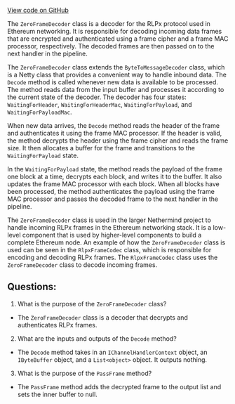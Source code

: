 [View code on GitHub](https://github.com/NethermindEth/nethermind/src/Nethermind/Nethermind.Network/Rlpx/ZeroFrameDecoder.cs)

The `ZeroFrameDecoder` class is a decoder for the RLPx protocol used in Ethereum networking. It is responsible for decoding incoming data frames that are encrypted and authenticated using a frame cipher and a frame MAC processor, respectively. The decoded frames are then passed on to the next handler in the pipeline.

The `ZeroFrameDecoder` class extends the `ByteToMessageDecoder` class, which is a Netty class that provides a convenient way to handle inbound data. The `Decode` method is called whenever new data is available to be processed. The method reads data from the input buffer and processes it according to the current state of the decoder. The decoder has four states: `WaitingForHeader`, `WaitingForHeaderMac`, `WaitingForPayload`, and `WaitingForPayloadMac`.

When new data arrives, the `Decode` method reads the header of the frame and authenticates it using the frame MAC processor. If the header is valid, the method decrypts the header using the frame cipher and reads the frame size. It then allocates a buffer for the frame and transitions to the `WaitingForPayload` state.

In the `WaitingForPayload` state, the method reads the payload of the frame one block at a time, decrypts each block, and writes it to the buffer. It also updates the frame MAC processor with each block. When all blocks have been processed, the method authenticates the payload using the frame MAC processor and passes the decoded frame to the next handler in the pipeline.

The `ZeroFrameDecoder` class is used in the larger Nethermind project to handle incoming RLPx frames in the Ethereum networking stack. It is a low-level component that is used by higher-level components to build a complete Ethereum node. An example of how the `ZeroFrameDecoder` class is used can be seen in the `RlpxFrameCodec` class, which is responsible for encoding and decoding RLPx frames. The `RlpxFrameCodec` class uses the `ZeroFrameDecoder` class to decode incoming frames.
## Questions: 
 1. What is the purpose of the `ZeroFrameDecoder` class?
- The `ZeroFrameDecoder` class is a decoder that decrypts and authenticates RLPx frames.

2. What are the inputs and outputs of the `Decode` method?
- The `Decode` method takes in an `IChannelHandlerContext` object, an `IByteBuffer` object, and a `List<object>` object. It outputs nothing.

3. What is the purpose of the `PassFrame` method?
- The `PassFrame` method adds the decrypted frame to the output list and sets the inner buffer to null.